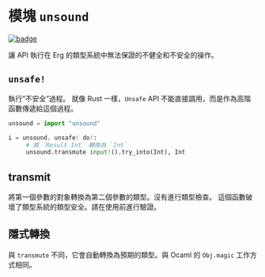 # 模塊 `unsound`

[![badge](https://img.shields.io/endpoint.svg?url=https%3A%2F%2Fgezf7g7pd5.execute-api.ap-northeast-1.amazonaws.com%2Fdefault%2Fsource_up_to_date%3Fowner%3Derg-lang%26repos%3Derg%26ref%3Dmain%26path%3Ddoc/EN/API/modules/unsound.md%26commit_hash%3D06f8edc9e2c0cee34f6396fd7c64ec834ffb5352)](https://gezf7g7pd5.execute-api.ap-northeast-1.amazonaws.com/default/source_up_to_date?owner=erg-lang&repos=erg&ref=main&path=doc/EN/API/modules/unsound.md&commit_hash=06f8edc9e2c0cee34f6396fd7c64ec834ffb5352)

讓 API 執行在 Erg 的類型系統中無法保證的不健全和不安全的操作。

## `unsafe!`

執行“不安全”過程。 就像 Rust 一樣，`Unsafe` API 不能直接調用，而是作為高階函數傳遞給這個過程。

```python
unsound = import "unsound"

i = unsound. unsafe! do!:
     # 將 `Result Int` 轉換為 `Int`
     unsound.transmute input!().try_into(Int), Int
```

## transmit

將第一個參數的對象轉換為第二個參數的類型。沒有進行類型檢查。
這個函數破壞了類型系統的類型安全。請在使用前進行驗證。

## 隱式轉換

與 `transmute` 不同，它會自動轉換為預期的類型。與 Ocaml 的 `Obj.magic` 工作方式相同。